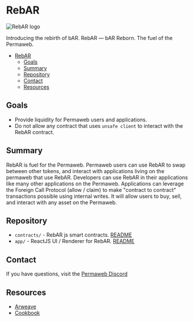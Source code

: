 # RebAR

![RebAR logo](https://kocmnja3z4bopl4uzdvzujcwtqkm3yyecr4r5ptqqvrq4mxu52ta.arweave.net/U4TGpBvPAuevlMjrmiRWnBTN4wQUeR6-cIVjDjL07qY)

Introducing the rebirth of bAR. RebAR — bAR Reborn. The fuel of the Permaweb.

- [RebAR](#rebar)
  - [Goals](#goals)
  - [Summary](#summary)
  - [Repository](#repository)
  - [Contact](#contact)
  - [Resources](#resources)


## Goals

- Provide liquidity for Permaweb users and applications.
- Do not allow any contract that uses `unsafe client` to interact with the RebAR contract.

## Summary

RebAR is fuel for the Permaweb. Permaweb users can use RebAR to swap between other tokens, and interact with applications living on the permaweb that use RebAR. Developers can use RebAR in their applications like many other applications on the Permaweb. Applications can leverage the Foreign Call Protocol (allow / claim) to make "contract to contract" transactions possible using internal writes. It will allow users to buy, sell, and interact with any asset on the Permaweb.

## Repository

- `contracts/` - RebAR js smart contracts. [README](./contracts/README.md)
- `app/` - ReactJS UI / Renderer for RebAR. [README](./app/README.md)

## Contact

If you have questions, visit the [Permaweb Discord](https://discord.gg/fKsTkAuCjB)

## Resources

- [Arweave](https://arweave.org)
- [Cookbook](https://cookbook.g8way.io)
